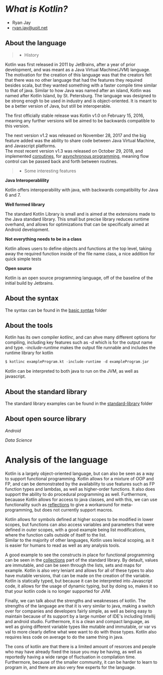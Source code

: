 # _What is Kotlin?_

- Ryan Jay
- ryan.jay@uoit.net

## About the language

> - History

Kotlin was first released in 2011 by JetBrains, after a year of prior development, and was meant as a Java Virtual Machine(JVM) language.  The motivation for the creation of this language was that the creators felt that there was no other language that had the features they required besides scala, but they wanted something with a faster compile time similar to that of java.  Similar to how Java was named after an island, Kotlin was named after Kotlin Island, by St. Petersburg. 
The language was designed to be strong enogh to be used in industry and is object-oriented.  It is meant to be a better version of Java, but still be interoperable.

The first officially stable release was Kotlin v1.0 on February 15, 2016, meaning any further versions will be aimed to be backwards compatible to this version.

The next version v1.2 was released on November 28, 2017 and the big feature added was the ability to share code between Java Virtual Machine, and Javascript platforms.  
The most recent version v1.3 was released on October 29, 2018, and implemented [coroutines](https://en.wikipedia.org/wiki/Coroutine), for [asynchronous programming](https://visualstudiomagazine.com/articles/2011/03/24/wccsp_asynchronous-programming.aspx), meaning flow control can be passed back and forth between routines.


> - Some interesting features

**Java Interoperablility**

Kotlin offers interoperability with java, with backwards compatibility for Java 6 and 7.  

**Well formed library**

The standard Kotlin Library is small and is aimed at the extensions made to the Java standard library.  This small but precise library reduces runtime overhand, and allows for optimizations that can be specifically aimed at Android development.

**Not everything needs to be in a class**

Kotlin allows users to define objects and functions at the top level, taking away the required function inside of the file name class, a nice addition for quick simple tests

**Open source**

Kotlin is an open source programming language, off of the baseline of the initial build by Jetbrains.

## About the syntax

The syntax can be found in the [basic syntax](https://github.com/rjay0112/csci3055u-project-template/tree/master/basic-syntax) folder

## About the tools

Kotlin has its own compiler *kotlinc*, and can ahve many different options for compiling, including key features such as *-d* which is for the output name and type.  *-include-runtime* makes the output file runnable and includes the runtime library for kotlin

```kotlin
$ kotlinc exampleProgram.kt -include-runtime -d exampleProgram.jar
```

Kotlin can be interpreted to both java to run on the JVM, as well as javascript.

## About the standard library

The standard library examples can be found in the [standard-library](https://github.com/rjay0112/csci3055u-project-template/tree/master/standard-library) folder

## About open source library

*Android*


*Data Science*


# Analysis of the language

Kotlin is a largely object-oriented language, but can also be seen as a way to support functional programming.  Kotlin allows for a mixture of OOP and FP, and can be demonstrated by the availability to use features such as FP function types and lambdas, as well as higher-order functions.  It also does support the ability to do procedural programming as well.
Furthermore, becauase Kotlin allows for access to java classes, and with this, we can use functionality such as [reflections](https://kotlinlang.org/docs/reference/reflection.html) to give a workaround for meta-programming, but does not currently support macros.

Kotlin allows for symbols defined at higher scopes to be modified in lower scopes, but functions can also access variables and parameters that were defined in outer scopes, with a good example being list modifications, where the function calls outside of itself to the list.  
Similar to the majority of other languages, Kotlin uses lexical scoping, as it is easier for humans to read as well as any analysis tools.

A good example to see the constructs in place for functional programming can be seen in the [collections](https://kotlinlang.org/api/latest/jvm/stdlib/kotlin.collections/index.html) part of the standard library.  By detault, values are immutable, and can be seen through the lists, sets and maps for example.  Kotlin is also very leniant and allows for all of these types to also have mutable versions, that can be made on the creation of the variable.
Kotlin is statically typed, but because it can be interpreted into Javascript code, it allows for the usage of dynamic typing, but by doing so, makes it so that your kotlin code is no longer supported for JVM.

Finally, we can talk about the strengths and weaknesses of kotlin.
The strengths of the language are that it is very similar to java, making a switch over for companies and developers fairly simple, as well as being easy to maintain because of its support by a large number of IDE's including Intellij and android studio.  Furthermore, it is a clean and compact language, as well as giving different variable types like mutable and immutable, or var vs val to more clearly define what wee want to do with those types.  Kotlin also requires less code on average to do the same thing in java.

The cons of kotlin are that there is a limited amount of resorces and people who may have already fixed the issue you may be having, as well as reportedly having a wide range of fluctuation in compilation time.  Furthermore, because of the smaller community, it can be harder to learn to program in, and there are also very few experts for the language.
